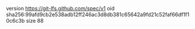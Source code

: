 version https://git-lfs.github.com/spec/v1
oid sha256:99afd9cb2e538adb12ff246ac3d8db381c65642a9fd21c52faf66df1f10c6c3b
size 88
